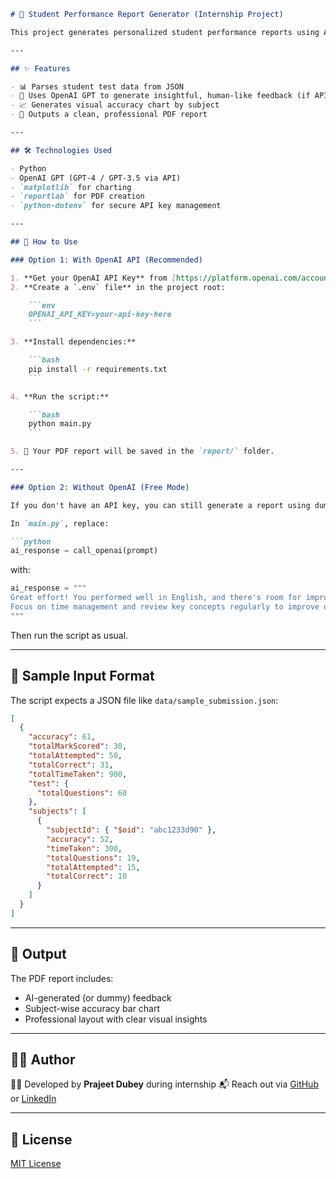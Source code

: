 ````markdown
# 🧠 Student Performance Report Generator (Internship Project)

This project generates personalized student performance reports using AI and visualization tools. It was built as part of an internship assignment and is now shared as an open-source educational tool.

---

## ✨ Features

- 📊 Parses student test data from JSON  
- 🤖 Uses OpenAI GPT to generate insightful, human-like feedback (if API key is available)  
- 📈 Generates visual accuracy chart by subject  
- 📄 Outputs a clean, professional PDF report  

---

## 🛠️ Technologies Used

- Python  
- OpenAI GPT (GPT-4 / GPT-3.5 via API)  
- `matplotlib` for charting  
- `reportlab` for PDF creation  
- `python-dotenv` for secure API key management  

---

## 🚀 How to Use

### Option 1: With OpenAI API (Recommended)

1. **Get your OpenAI API Key** from [https://platform.openai.com/account/api-keys](https://platform.openai.com/account/api-keys)  
2. **Create a `.env` file** in the project root:

    ```env
    OPENAI_API_KEY=your-api-key-here
    ```

3. **Install dependencies:**

    ```bash
    pip install -r requirements.txt
    ```

4. **Run the script:**

    ```bash
    python main.py
    ```

5. 📂 Your PDF report will be saved in the `report/` folder.

---

### Option 2: Without OpenAI (Free Mode)

If you don't have an API key, you can still generate a report using dummy feedback.

In `main.py`, replace:

```python
ai_response = call_openai(prompt)
````

with:

```python
ai_response = """
Great effort! You performed well in English, and there's room for improvement in Math and Science.
Focus on time management and review key concepts regularly to improve overall performance.
"""
```

Then run the script as usual.

---

## 📂 Sample Input Format

The script expects a JSON file like `data/sample_submission.json`:

```json
[
  {
    "accuracy": 61,
    "totalMarkScored": 30,
    "totalAttempted": 50,
    "totalCorrect": 31,
    "totalTimeTaken": 900,
    "test": {
      "totalQuestions": 60
    },
    "subjects": [
      {
        "subjectId": { "$oid": "abc1233d90" },
        "accuracy": 52,
        "timeTaken": 300,
        "totalQuestions": 19,
        "totalAttempted": 15,
        "totalCorrect": 10
      }
    ]
  }
]
```

---

## 📄 Output

The PDF report includes:

* AI-generated (or dummy) feedback
* Subject-wise accuracy bar chart
* Professional layout with clear visual insights

---

## 🙋‍♂️ Author

👨‍💻 Developed by **Prajeet Dubey** during internship
📬 Reach out via [GitHub](https://github.com/prajeetdubey) or [LinkedIn](https://www.linkedin.com/in/prajeetdubey/)

---

## 📜 License

[MIT License](LICENSE)

````


